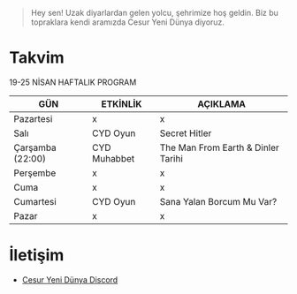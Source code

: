 
> Hey sen! Uzak diyarlardan gelen yolcu, şehrimize hoş geldin. Biz bu topraklara kendi aramızda Cesur Yeni Dünya diyoruz.

# Takvim

19-25 NİSAN HAFTALIK PROGRAM

| GÜN | ETKİNLİK | AÇIKLAMA
| ------ | ------ | ------ |
| Pazartesi | x | x |
| Salı | CYD Oyun | Secret Hitler |
| Çarşamba (22:00) |  CYD Muhabbet | The Man From Earth & Dinler Tarihi
| Perşembe | x | x
| Cuma | x | x
| Cumartesi | CYD Oyun | Sana Yalan Borcum Mu Var? |
| Pazar | x | x |


# İletişim

- [Cesur Yeni Dünya Discord](https://discord.gg/n7g4DSttXT)

